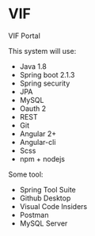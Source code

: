 # VIF
VIF Portal

This system will use:
- Java 1.8
- Spring boot 2.1.3
- Spring security
- JPA
- MySQL
- Oauth 2
- REST
- Git
- Angular 2+
- Angular-cli
- Scss
- npm + nodejs

Some tool:
- Spring Tool Suite
- Github Desktop
- Visual Code Insiders
- Postman
- MySQL Server
